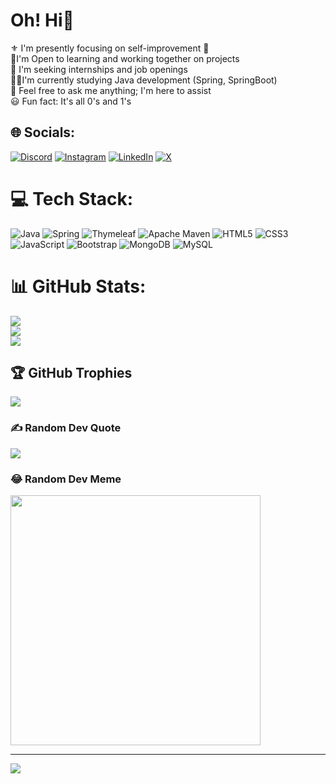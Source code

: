 # Oh! Hi👋
⚜️ I'm presently focusing on self-improvement 🗿<br>🤝I'm Open to learning and working together on projects<br>👔 I'm seeking internships and job openings<br>👨‍💻I'm currently studying Java development (Spring, SpringBoot)<br>💬 Feel free to ask me anything; I'm here to assist<br>😃 Fun fact: It's all 0's and 1's


## 🌐 Socials:
[![Discord](https://img.shields.io/badge/Discord-%237289DA.svg?logo=discord&logoColor=white)](https://discord.gg/https://discord.gg/96xE3Jcv) [![Instagram](https://img.shields.io/badge/Instagram-%23E4405F.svg?logo=Instagram&logoColor=white)](https://www.instagram.com/yash_adake/) [![LinkedIn](https://img.shields.io/badge/LinkedIn-%230077B5.svg?logo=linkedin&logoColor=white)](https://www.linkedin.com/in/yash-adake/) [![X](https://img.shields.io/badge/X-black.svg?logo=X&logoColor=white)](https://twitter.com/yash_adake) 

# 💻 Tech Stack:
 ![Java](https://img.shields.io/badge/java-%23ED8B00.svg?style=flat&logo=openjdk&logoColor=white) ![Spring](https://img.shields.io/badge/spring-%236DB33F.svg?style=flat&logo=spring&logoColor=white) ![Thymeleaf](https://img.shields.io/badge/Thymeleaf-%23005C0F.svg?style=flat&logo=Thymeleaf&logoColor=white) ![Apache Maven](https://img.shields.io/badge/Apache%20Maven-C71A36?style=flat&logo=Apache%20Maven&logoColor=white) ![HTML5](https://img.shields.io/badge/html5-%23E34F26.svg?style=flat&logo=html5&logoColor=white) ![CSS3](https://img.shields.io/badge/css3-%231572B6.svg?style=flat&logo=css3&logoColor=white)![JavaScript](https://img.shields.io/badge/javascript-%23323330.svg?style=flat&logo=javascript&logoColor=%23F7DF1E) ![Bootstrap](https://img.shields.io/badge/bootstrap-%238511FA.svg?style=flat&logo=bootstrap&logoColor=white) ![MongoDB](https://img.shields.io/badge/MongoDB-%234ea94b.svg?style=flat&logo=mongodb&logoColor=white) ![MySQL](https://img.shields.io/badge/mysql-%2300000f.svg?style=flat&logo=mysql&logoColor=white)
# 📊 GitHub Stats:
![](https://github-readme-stats.vercel.app/api?username=yashadake&theme=monokai&hide_border=false&include_all_commits=true&count_private=true)<br/>
![](https://github-readme-streak-stats.herokuapp.com/?user=yashadake&theme=monokai&hide_border=false)<br/>
![](https://github-readme-stats.vercel.app/api/top-langs/?username=yashadake&theme=monokai&hide_border=false&include_all_commits=true&count_private=true&layout=compact)

## 🏆 GitHub Trophies
![](https://github-profile-trophy.vercel.app/?username=yashadake&theme=radical&no-frame=false&no-bg=true&margin-w=4)

### ✍️ Random Dev Quote
![](https://quotes-github-readme.vercel.app/api?type=horizontal&theme=radical)

### 😂 Random Dev Meme
<img src='https://randommeme-five.vercel.app/' style="height: 400px;"/>

---
[![](https://visitcount.itsvg.in/api?id=yashadake&icon=0&color=0)](https://visitcount.itsvg.in)

<!-- Proudly created with GPRM ( https://gprm.itsvg.in ) -->
